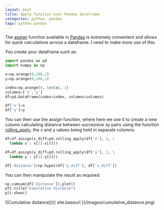 ```yaml
---
layout: post
title: Apply function over Pandas dataframe
categories: python, pandas
tags: python pandas
---
```


The [assign](http://pandas.pydata.org/pandas-docs/stable/generated/pandas.DataFrame.assign.html) function available in [Pandas](http://pandas.pydata.org/) is extremely convenient and allows for quick calculations across a dataframe. I need to make more use of this. 

You create your dataframe such as:

```python
import pandas as pd
import numpy as np

x=np.arange(0,100,1)
y=np.arange(0,100,1)

index=np.arange(0, len(x), 1)
columns=['x','y']
df=pd.DataFrame(index=index, columns=columns)

df['x']=x
df['y']=y
```

You can then use the assign function, where here we use it to create a new column calculating distance between successive xy pairs using the function [rolling_apply](http://pandas.pydata.org/pandas-docs/version/0.17.0/generated/pandas.rolling_apply.html), the x and y values being held in separate columns:

```python 
df=df.assign(x_diff=pd.rolling_apply(df['x'], 2, \
  lambda x : x[1]-x[0])) 

df=df.assign(y_diff=pd.rolling_apply(df['y'], 2, \
  lambda y : y[1]-y[0]))

df['distance']=np.hypot(df['y_diff'], df['x_diff'])
```

You can then manipulate the result as required:

```python
np.cumsum(df['distance']).plot()
plt.title("Cumulative distance")
plt.show()
``` 

![Cumulative distance]({{ site.baseurl }}/images/cumulative_distance.png)	
